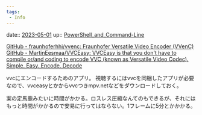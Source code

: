 ```yaml
---
tags:
 - Info
---
```


date:: [2023-05-01](/Daily_Note/2023-05-01.md)
up:: [PowerShell_and_Command-Line](../Bar/App/PowerShell_and_Command-Line.md)

[GitHub - fraunhoferhhi/vvenc: Fraunhofer Versatile Video Encoder (VVenC)](https://github.com/fraunhoferhhi/vvenc)
[GitHub - MartinEesmaa/VVCEasy: VVCEasy is that you don't have to compile or/and coding to encode VVC (known as Versatile Video Codec). Simple. Easy. Encode. Decode](https://github.com/MartinEesmaa/VVCEasy)

vvcにエンコードするためのアプリ。
視聴するにはvvcを同梱したアプリが必要なので、vvceasyとかからvvcつきmpv.netなどをダウンロードしておく。

案の定馬鹿みたいに時間がかかる。ロスレス圧縮なんてのもできるが、それにはもっと時間がかかるので安易に行ってはならない。1フレームに5分とかかかる。